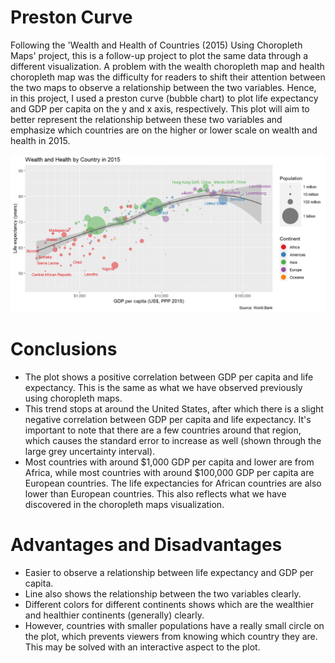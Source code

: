 # Preston Curve
Following the 'Wealth and Health of Countries (2015) Using Choropleth Maps' project, this is a follow-up project to plot the same data through a different visualization. A problem with the wealth choropleth map and health choropleth map was the difficulty for readers to shift their attention between the two maps to observe a relationship between the two variables. Hence, in this project, I used a preston curve (bubble chart) to plot life expectancy and GDP per capita on the y and x axis, respectively. This plot will aim to better represent the relationship between these two variables and emphasize which countries are on the higher or lower scale on wealth and health in 2015. 

![](https://github.com/kellyngsf/preston_curve/blob/main/images/preston_curve.png)

# Conclusions
- The plot shows a positive correlation between GDP per capita and life expectancy. This is the same as what we have observed previously using choropleth maps. 
- This trend stops at around the United States, after which there is a slight negative correlation between GDP per capita and life expectancy. It's important to note that there are a few countries around that region, which causes the standard error to increase as well (shown through the large grey uncertainty interval).
- Most countries with around \$1,000 GDP per capita and lower are from Africa, while most countries with around \$100,000 GDP per capita are European countries. The life expectancies for African countries are also lower than European countries. This also reflects what we have discovered in the choropleth maps visualization. 

# Advantages and Disadvantages
- Easier to observe a relationship between life expectancy and GDP per capita. 
- Line also shows the relationship between the two variables clearly. 
- Different colors for different continents shows which are the wealthier and healthier continents (generally) clearly. 
- However, countries with smaller populations have a really small circle on the plot, which prevents viewers from knowing which country they are. This may be solved with an interactive aspect to the plot. 
